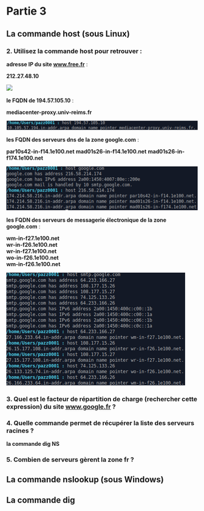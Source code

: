 # Partie 3
## La commande host (sous Linux)
### 2. Utilisez la commande host pour retrouver :
**adresse IP du site www.free.fr** : 

__212.27.48.10__

![](TD1_R2.05/TD1/P3_host_Q2_1.png)

**le FQDN de 194.57.105.10** : 

__mediacenter-proxy.univ-reims.fr__

![](TP1R205/TP1R205/P3_host_Q2_2.PNG)

**les FQDN des serveurs dns de la zone google.com** : 

__par10s42-in-f14.1e100.net__
__mad01s26-in-f14.1e100.net__
__mad01s26-in-f174.1e100.net__

![](TP1R205/TP1R205/P3_host_Q2_3.PNG)

**les FQDN des serveurs de messagerie électronique de la zone google.com** : 

__wm-in-f27.1e100.net__  
__wr-in-f26.1e100.net__  
__wr-in-f27.1e100.net__  
__wo-in-f26.1e100.net__  
__wm-in-f26.1e100.net__

![](TP1R205/TP1R205/P3_host_Q2_4.PNG)



### 3. Quel est le facteur de répartition de charge (rechercher cette expression) du site www.google.fr ?


### 4. Quelle commande permet de récupérer la liste des serveurs racines ?

__la commande dig NS__

### 5. Combien de serveurs gèrent la zone fr ?



## La commande nslookup (sous Windows)





## La commande dig